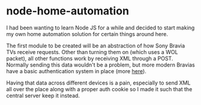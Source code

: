 # node-home-automation
I had been wanting to learn Node JS for a while and decided to start making my own home automation solution for certain things around here.

The first module to be created will be an abstraction of how Sony Bravia TVs receive requests. Other than turning them on (which uses a WOL packet), all other functions work by receiving XML through a POST. Normally sending this data wouldn't be a problem, but more modern Bravias have a basic authentication system in place (more [here](/breunigs/bravia-auth-and-remote)).

Having that data across different devices is a pain, especially to send XML all over the place along with a proper auth cookie so I made it such that the central server keep it instead.